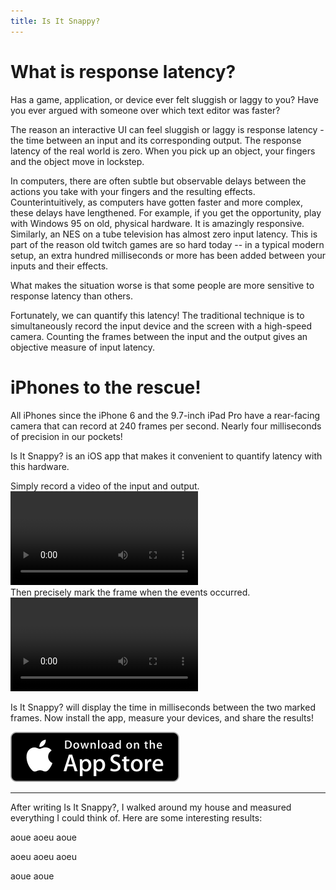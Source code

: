 ```yaml
---
title: Is It Snappy?
---
```


# What is response latency?

Has a game, application, or device ever felt sluggish or laggy to you?  Have you ever argued with someone over which text editor was faster?

The reason an interactive UI can feel sluggish or laggy is response latency - the time between an input and its corresponding output.  The response latency of the real world is zero.  When you pick up an object, your fingers and the object move in lockstep.

In computers, there are often subtle but observable delays between the actions you take with your fingers and the resulting effects.  Counterintuitively, as computers have gotten faster and more complex, these delays have lengthened.  For example, if you get the opportunity, play with Windows 95 on old, physical hardware.  It is amazingly responsive.  Similarly, an NES on a tube television has almost zero input latency.  This is part of the reason old twitch games are so hard today -- in a typical modern setup, an extra hundred milliseconds or more has been added between your inputs and their effects.

What makes the situation worse is that some people are more sensitive to response latency than others.

Fortunately, we can quantify this latency!  The traditional technique is to simultaneously record the input device and the screen with a high-speed camera.  Counting the frames between the input and the output gives an objective measure of input latency.

# iPhones to the rescue!

All iPhones since the iPhone 6 and the 9.7-inch iPad Pro have a rear-facing camera that can record at 240 frames per second.  Nearly four milliseconds of precision in our pockets!

Is It Snappy? is an iOS app that makes it convenient to quantify latency with this hardware.

<div class="video-group">
<div class="video-block">
<div class="video-container">
<span class="caption">Simply record a video of the input and output.</span>
<video controls="true" preload="auto" src="https://s3-us-west-2.amazonaws.com/isitsnappy/movies/capture.mp4">
</video>
</div>
</div>

<div class="video-block">
<div class="video-container">
<span class="caption">Then precisely mark the frame when the events occurred.</span>
<video controls="true" preload="auto" src="https://s3-us-west-2.amazonaws.com/isitsnappy/movies/mark.mp4">
</video>
</div>
</div>
</div>

Is It Snappy? will display the time in milliseconds between the two marked frames.  Now install the app, measure your devices, and share the results!

<div class="download-badge">
<a href="https://itunes.apple.com/us/app/is-it-snappy/id1219667593?ls=1&amp;mt=8">
<img alt="Download on the App Store" src="/img/Download_on_the_App_Store_Badge_US-UK_135x40.svg" />
</a>
</div>

---

After writing Is It Snappy?, I walked around my house and measured everything I could think of.  Here are some interesting results:

aoue
aoeu
aoue

aoeu
aoeu
aoeu

aoue
aoue
